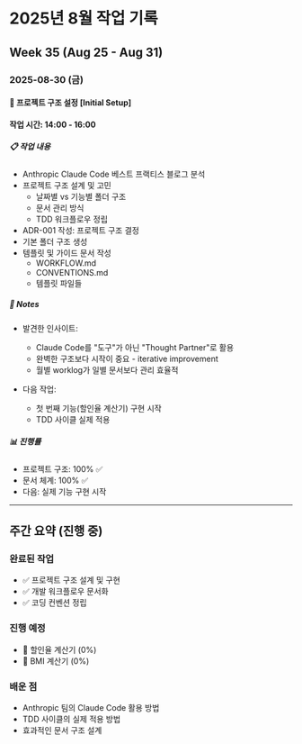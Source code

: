 # 2025년 8월 작업 기록

## Week 35 (Aug 25 - Aug 31)

### 2025-08-30 (금)

#### 🎯 프로젝트 구조 설정 [Initial Setup]

**작업 시간: 14:00 - 16:00**

##### 📋 작업 내용
- Anthropic Claude Code 베스트 프랙티스 블로그 분석
- 프로젝트 구조 설계 및 고민
  - 날짜별 vs 기능별 폴더 구조
  - 문서 관리 방식
  - TDD 워크플로우 정립
- ADR-001 작성: 프로젝트 구조 결정
- 기본 폴더 구조 생성
- 템플릿 및 가이드 문서 작성
  - WORKFLOW.md
  - CONVENTIONS.md
  - 템플릿 파일들

##### 📝 Notes
- 발견한 인사이트: 
  - Claude Code를 "도구"가 아닌 "Thought Partner"로 활용
  - 완벽한 구조보다 시작이 중요 - iterative improvement
  - 월별 worklog가 일별 문서보다 관리 효율적
  
- 다음 작업:
  - 첫 번째 기능(할인율 계산기) 구현 시작
  - TDD 사이클 실제 적용

##### 📊 진행률
- 프로젝트 구조: 100% ✅
- 문서 체계: 100% ✅
- 다음: 실제 기능 구현 시작

---

## 주간 요약 (진행 중)

### 완료된 작업
- ✅ 프로젝트 구조 설계 및 구현
- ✅ 개발 워크플로우 문서화
- ✅ 코딩 컨벤션 정립

### 진행 예정
- 🔄 할인율 계산기 (0%)
- 🔄 BMI 계산기 (0%)

### 배운 점
- Anthropic 팀의 Claude Code 활용 방법
- TDD 사이클의 실제 적용 방법
- 효과적인 문서 구조 설계